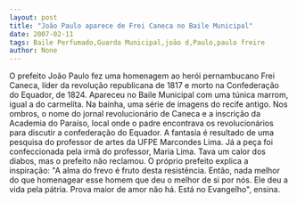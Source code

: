 ```yaml
---
layout: post
title: "João Paulo aparece de Frei Caneca no Baile Municipal"
date: 2007-02-11
tags: Baile Perfumado,Guarda Municipal,joão d,Paulo,paulo freire
author: None
---
```


O prefeito João Paulo fez uma homenagem ao herói pernambucano Frei Caneca, líder da revolução republicana de 1817 e morto na Confederação do Equador, de 1824.
Apareceu no Baile Municipal com uma túnica marrom, igual a do carmelita. Na bainha, uma série de imagens do recife antigo.
Nos ombros, o nome do jornal revolucionário de Caneca e a inscrição da Academia do Paraíso, local onde o padre encontrava os revolucionários para discutir a confederação do Equador.
A fantasia é resultado de uma pesquisa do professor de artes da UFPE Marcondes Lima.
Já a peça foi confeccionada pela irmã do professor, Maria Lima.
Tava um calor dos diabos, mas o prefeito não reclamou.
O próprio prefeito explica a inspiração:
\"A alma do frevo é fruto desta resistência. Então, nada melhor do que homenagear esse homem que deu o melhor de si por nós. Ele deu a vida pela pátria. Prova maior de amor não há. Está no Evangelho\", ensina. 